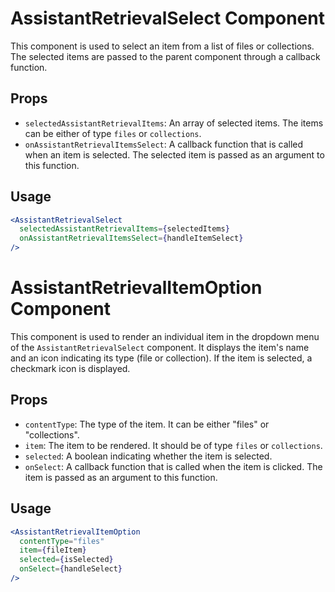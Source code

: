 # AssistantRetrievalSelect Component

This component is used to select an item from a list of files or collections. The selected items are passed to the parent component through a callback function.

## Props

- `selectedAssistantRetrievalItems`: An array of selected items. The items can be either of type `files` or `collections`.
- `onAssistantRetrievalItemsSelect`: A callback function that is called when an item is selected. The selected item is passed as an argument to this function.

## Usage

```jsx
<AssistantRetrievalSelect
  selectedAssistantRetrievalItems={selectedItems}
  onAssistantRetrievalItemsSelect={handleItemSelect}
/>
```

# AssistantRetrievalItemOption Component

This component is used to render an individual item in the dropdown menu of the `AssistantRetrievalSelect` component. It displays the item's name and an icon indicating its type (file or collection). If the item is selected, a checkmark icon is displayed.

## Props

- `contentType`: The type of the item. It can be either "files" or "collections".
- `item`: The item to be rendered. It should be of type `files` or `collections`.
- `selected`: A boolean indicating whether the item is selected.
- `onSelect`: A callback function that is called when the item is clicked. The item is passed as an argument to this function.

## Usage

```jsx
<AssistantRetrievalItemOption
  contentType="files"
  item={fileItem}
  selected={isSelected}
  onSelect={handleSelect}
/>
```